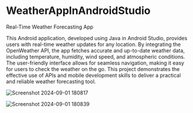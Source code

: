 # WeatherAppInAndroidStudio
Real-Time Weather Forecasting App

This Android application, developed using Java in Android Studio, provides users with real-time weather updates for any location. By integrating the OpenWeather API, the app fetches accurate and up-to-date weather data, including temperature, humidity, wind speed, and atmospheric conditions. The user-friendly interface allows for seamless navigation, making it easy for users to check the weather on the go. This project demonstrates the effective use of APIs and mobile development skills to deliver a practical and reliable weather forecasting tool.


![Screenshot 2024-09-01 180817](https://github.com/user-attachments/assets/27501fb8-547a-45e4-9cda-5ca9754c089f)


![Screenshot 2024-09-01 180839](https://github.com/user-attachments/assets/4e47a6d0-fa38-41e7-a36a-b79a33cac9cd)

